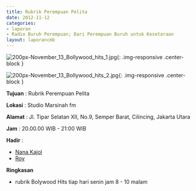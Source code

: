 ```yaml
---
title: Rubrik Perempuan Pelita 
date: 2012-11-12
categories:
- laporan
- Radio Buruh Perempuan; Dari Perempuan Buruh untuk Kesetaraan
layout: laporancmb
---
```



![200px-November_13_Bollywood_hits_1.jpg](/uploads/200px-November_13_Bollywood_hits_1.jpg){: .img-responsive .center-block }

![200px-November_13_Bollywood_hits_2.jpg](/uploads/200px-November_13_Bollywood_hits_2.jpg){: .img-responsive .center-block }


**Tujuan** : Rubrik Perempuan Pelita 

**Lokasi** : Studio Marsinah fm 

**Alamat** : Jl. Tipar Selatan XII, No.9, Semper Barat, Cilincing, Jakarta Utara 

**Jam** : 20.00.00 WIB - 21:00 WIB 

**Hadir** :
* [Nana Kajol](http://wiki.ciptamedia.org/wiki/Nana_Kajol)
* [Roy](http://wiki.ciptamedia.org/wiki/Roy)

**Ringkasan**  
* rubrik Bolywood Hits tiap hari senin jam 8 - 10 malam
